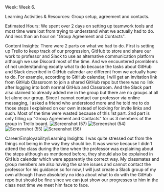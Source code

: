 Week: Week 6.

Learning Activities & Resources: Group setup, agreement and contacts.

Estimated Hours: We spent over 2 days on setting up teamwork tools and most time were lost from trying to understand what we actually had to do. And less than an hour on "Group Agreement and Contacts".

Content Insights: There were 2 parts on what we had to do. First is setting up Trello to keep track of our progression, GitHub to store and share our work to professor and Slack to use as alternative communication platform although we use Discord most of the time. And we encountered promblems of not understanding excatly what to do because the tasks about GitHub and Slack described in GitHub calendar are different from we actually have to do. For example, according to GitHub calendar, I will get an invitation link from GitHub Classroom to join a shared GitHub repo but there was no link after logging into both normal GitHub and Classroom. And the Slack part also claimed to already added me in the group but there are no groups at all let alone our group. Since I cannot contact our professor via online messaging, I asked a friend who understood more and he told me to do those steps I explained on our own instead of looking for invite links and such. Most of the time were wasted because of this 1st part. 2nd part is only filling up "Group Agreement and Contacts" for us 3 members of the group in Trello board.
![Screenshot (57)](https://github.com/HtetArkarWin/weeklyentry.md/assets/103827096/83034055-2276-4f0a-b33d-a62bb430f494)
![Screenshot (54)](https://github.com/HtetArkarWin/weeklyentry.md/assets/103827096/3f17b4e2-cb16-4db7-adf3-9c1c4c3dac0f)
![Screenshot (55)](https://github.com/HtetArkarWin/weeklyentry.md/assets/103827096/7ecf2e16-19a5-4a69-bb98-f676b7345501)
![Screenshot (56)](https://github.com/HtetArkarWin/weeklyentry.md/assets/103827096/75b6e7ca-5378-4c9f-a583-d27617e6b792)

Career/Employability/Learning Insights: I was quite stressed out from the things not being in the way they should be. It was worse because I didn't attend the class during the time when the professor was explaining about the steps although as mentioned before, they should also be explained in GitHub calendar which were apparently the correct way. My classmates and group members are also having the same issues and cannot contact the professor for his guidance so for now, I will just create a Slack group of my own although I have absolutely no idea about what to do with the GitHub repo but should be fine since we can just show our progresses to him in the class next time we meet him face to face.
